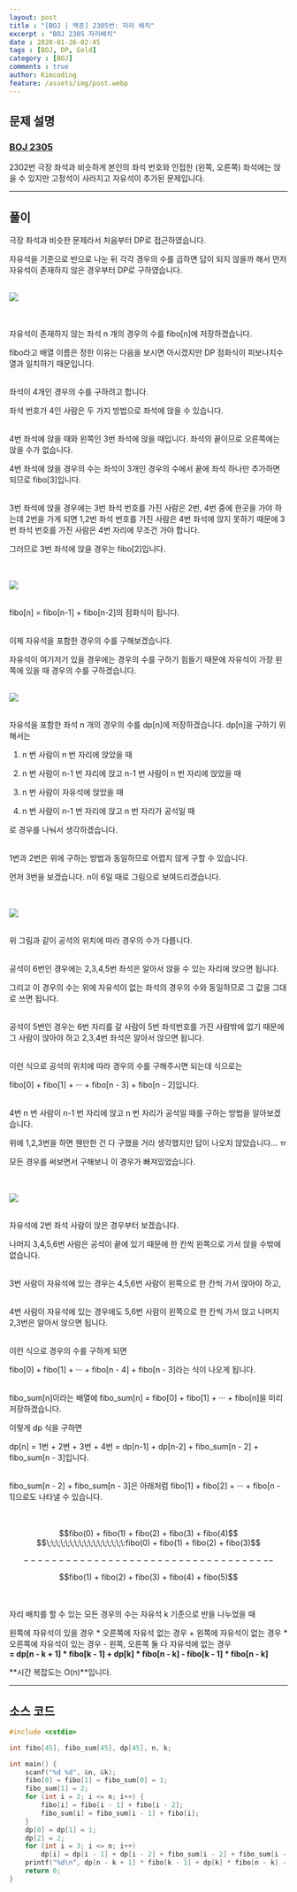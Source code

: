```yaml
---
layout: post
title : "[BOJ | 백준] 2305번: 자리 배치"
excerpt : "BOJ 2305 자리배치"
date : 2020-01-26-02:45
tags : [BOJ, DP, Gold]
category : [BOJ]
comments : true
author: Kimcoding
feature: /assets/img/post.webp
---
```


## 문제 설명

### [BOJ 2305](https://www.acmicpc.net/problem/2305)


2302번 극장 좌석과 비슷하게 본인의 좌석 번호와 인접한 (왼쪽, 오른쪽) 좌석에는 앉을 수 있지만 고정석이 사라지고 자유석이 추가된 문제입니다.

---

## 풀이

극장 좌석과 비슷한 문제라서 처음부터 DP로 접근하였습니다.

자유석을 기준으로 반으로 나눈 뒤 각각 경우의 수를 곱하면 답이 되지 않을까 해서 먼저 자유석이 존재하지 않은 경우부터 DP로 구하였습니다.
<br/><br/>

![](https://i.imgur.com/RWHrzhe.png)

<br/><br/>
자유석이 존재하지 않는 좌석 n 개의 경우의 수를 fibo[n]에 저장하겠습니다.

fibo라고 배열 이름은 정한 이유는 다음을 보시면 아시겠지만 DP 점화식이 피보나치수열과 일치하기 때문입니다.
<br/><br/>

좌석이 4개인 경우의 수를 구하려고 합니다.

좌석 번호가 4인 사람은 두 가지 방법으로 좌석에 앉을 수 있습니다.
<br/><br/>

4번 좌석에 앉을 때와 왼쪽인 3번 좌석에 앉을 때입니다. 좌석의 끝이므로 오른쪽에는 앉을 수가 없습니다.

4번 좌석에 앉을 경우의 수는 좌석이 3개인 경우의 수에서 끝에 좌석 하나만 추가하면 되므로 fibo[3]입니다.
<br/><br/>

3번 좌석에 앉을 경우에는 3번 좌석 번호를 가진 사람은 2번, 4번 중에 한곳을 가야 하는데 2번을 가게 되면
1,2번 좌석 번호를 가진 사람은 4번 좌석에 앉지 못하기 때문에 3번 좌석 번호를 가진 사람은 4번 자리에 무조건 가야 합니다.

그러므로 3번 좌석에 앉을 경우는 fibo[2]입니다.


<br/><br/>
![](https://i.imgur.com/mYMvT67.png)
<br/><br/>

fibo[n] = fibo[n-1] + fibo[n-2]의 점화식이 됩니다.
<br/><br/>

이제 자유석을 포함한 경우의 수를 구해보겠습니다.

자유석이 여기저기 있을 경우에는 경우의 수를 구하기 힘들기 때문에 자유석이 가장 왼쪽에 있을 때 경우의 수를 구하겠습니다.
<br/><br/>

![](https://i.imgur.com/vQ5K9oM.png)
<br/><br/>

자유석을 포함한 좌석 n 개의 경우의 수를 dp[n]에 저장하겠습니다. dp[n]을 구하기 위해서는

1. n 번 사람이 n 번 자리에 앉았을 때

2. n 번 사람이 n-1 번 자리에 앉고 n-1 번 사람이 n 번 자리에 앉았을 때

3. n 번 사람이 자유석에 앉았을 때

4. n 번 사람이 n-1 번 자리에 앉고 n 번 자리가 공석일 때

로 경우를 나눠서 생각하겠습니다.
<br/><br/>

1번과 2번은 위에 구하는 방법과 동일하므로 어렵지 않게 구할 수 있습니다.

먼저 3번을 보겠습니다. n이 6일 때로 그림으로 보여드리겠습니다.

<br/><br/>
![](https://i.imgur.com/YCokQno.png)
<br/><br/>

위 그림과 같이 공석의 위치에 따라 경우의 수가 다릅니다.
<br/><br/>

공석이 6번인 경우에는 2,3,4,5번 좌석은 알아서 앉을 수 있는 자리에 앉으면 됩니다.

그리고 이 경우의 수는 위에 자유석이 없는 좌석의 경우의 수와 동일하므로 그 값을 그대로 쓰면 됩니다.
<br/><br/>

공석이 5번인 경우는 6번 자리를 갈 사람이 5번 좌석번호를 가진 사람밖에 없기 때문에
그 사람이 앉아야 하고 2,3,4번 좌석은 알아서 앉으면 됩니다.
<br/><br/>

이런 식으로 공석의 위치에 따라 경우의 수를 구해주시면 되는데 식으로는

fibo[0] + fibo[1] + ··· + fibo[n - 3] + fibo[n - 2]입니다.
<br/><br/>

4번 n 번 사람이 n-1 번 자리에 앉고 n 번 자리가 공석일 때를 구하는 방법을 알아보겠습니다.

위에 1,2,3번을 하면 웬만한 건 다 구했을 거라 생각했지만 답이 나오지 않았습니다... ㅠ

모든 경우를 써보면서 구해보니 이 경우가 빠져있었습니다.

<br/><br/>
![](https://i.imgur.com/KPduBjt.png)
<br/><br/>

자유석에 2번 좌석 사람이 앉은 경우부터 보겠습니다.

나머지 3,4,5,6번 사람은 공석이 끝에 있기 때문에 한 칸씩 왼쪽으로 가서 앉을 수밖에 없습니다.
<br/><br/>

3번 사람이 자유석에 있는 경우는 4,5,6번 사람이 왼쪽으로 한 칸씩 가서 앉아야 하고,
<br/><br/>

4번 사람이 자유석에 있는 경우에도 5,6번 사람이 왼쪽으로 한 칸씩 가서 앉고 나머지 2,3번은 알아서 앉으면 됩니다.
<br/><br/>

이런 식으로 경우의 수를 구하게 되면

fibo[0] + fibo[1] + ··· + fibo[n - 4] + fibo[n - 3]라는 식이 나오게 됩니다.
<br/><br/>

fibo_sum[n]이라는 배열에 fibo_sum[n] = fibo[0] + fibo[1] + ··· + fibo[n]을 미리 저장하겠습니다.

이렇게 dp 식을 구하면

dp[n] = 1번 + 2번 + 3번 + 4번 = dp[n-1] + dp[n-2] + fibo_sum[n - 2] + fibo_sum[n - 3]입니다.
<br/><br/>

fibo_sum[n - 2] + fibo_sum[n - 3]은 아래처럼 fibo[1] + fibo[2] + ··· + fibo[n - 1]으로도 나타낼 수 있습니다.
<br/><br/><br/>

<center> $$fibo(0) + fibo(1) + fibo(2) + fibo(3) + fibo(4)$$</center>
<center>$$\;\;\;\;\;\;\;\;\;\;\;\;\;\;\;\;\:fibo(0) + fibo(1) + fibo(2) + fibo(3)$$</center>

$$------------------------------------$$

<center>$$fibo(1) + fibo(2) + fibo(3) + fibo(4) + fibo(5)$$</center>
<br/><br/>


자리 배치를 할 수 있는 모든 경우의 수는 자유석 k 기준으로 반을 나누었을 때

왼쪽에 자유석이 있을 경우 * 오른쪽에 자유석 없는 경우 + 왼쪽에 자유석이 없는 경우 * 오른쪽에 자유석이 있는 경우 - 왼쪽, 오른쪽 둘 다 자유석에 없는 경우 <br/>
**= dp[n - k + 1] * fibo[k - 1] + dp[k] * fibo[n - k] - fibo[k - 1] * fibo[n - k]**

**시간 복잡도는 O(n)**입니다.

---

## <i class="fa fa-code"></i> 소스 코드

```cpp
#include <cstdio>

int fibo[45], fibo_sum[45], dp[45], n, k;

int main() {
	scanf("%d %d", &n, &k);
	fibo[0] = fibo[1] = fibo_sum[0] = 1;
	fibo_sum[1] = 2;
	for (int i = 2; i <= n; i++) {
		fibo[i] = fibo[i - 1] + fibo[i - 2];
		fibo_sum[i] = fibo_sum[i - 1] + fibo[i];
	}
	dp[0] = dp[1] = 1;
	dp[2] = 2;
	for (int i = 3; i <= n; i++)
		dp[i] = dp[i - 1] + dp[i - 2] + fibo_sum[i - 2] + fibo_sum[i - 3];
	printf("%d\n", dp[n - k + 1] * fibo[k - 1] + dp[k] * fibo[n - k] - fibo[k - 1] * fibo[n - k]);
	return 0;
}
```
